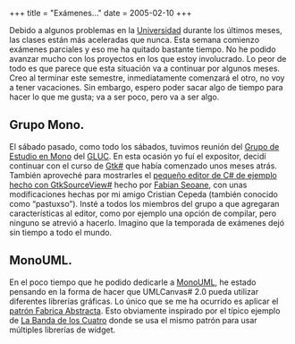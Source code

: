 +++
title = "Exámenes…"
date = 2005-02-10
+++

Debido a algunos problemas en la [Universidad](http://www.unicauca.edu.co/) durante los últimos meses, las clases están más aceleradas que nunca. Esta semana comienzo exámenes parciales y eso me ha quitado bastante tiempo. No he podido avanzar mucho con los proyectos en los que estoy involucrado. Lo peor de todo es que parece que esta situación va a continuar por algunos meses. Creo al terminar este semestre, inmediatamente comenzará el otro, no voy a tener vacaciones. Sin embargo, espero poder sacar algo de tiempo para hacer lo que me gusta; va a ser poco, pero va a ser algo.

## Grupo Mono.

El sábado pasado, como todo los sábados, tuvimos reunión del [Grupo de Estudio en Mono](http://gluc.unicauca.edu.co/wiki/index.php/GrupoMono) del [GLUC](http://gluc.unicauca.edu.co/). En esta ocasión yo fuí el expositor, decidí continuar con el curso de [Gtk#](http://gtk-sharp.sourceforge.net/) que había comenzado unos meses atrás. También aproveché para mostrarles el [pequeño editor de C# de ejemplo hecho con GtkSourceView#](http://www.monohispano.org/ejemplos/gtksharp/editor/) hecho por [Fabian Seoane](http://fseoane.net/), con unas modificaciones hechas por mi amigo Cristian Cepeda (también conocido como “pastuxso”). Insté a todos los miembros del grupo a que agregaran características al editor, como por ejemplo una opción de compilar, pero ninguno se atrevió a hacerlo. Imagino que la temporada de exámenes dejó sin tiempo a todo el mundo.

## MonoUML.

En el poco tiempo que he podido dedicarle a [MonoUML](http://monouml.sourceforge.net/), he estado pensando en la forma de hacer que UMLCanvas# 2.0 pueda utilizar diferentes librerías gráficas. Lo único que se me ha ocurrido es aplicar el [patrón Fabrica Abstracta](http://www.dofactory.com/Patterns/PatternAbstract.aspx). Esto obviamente inspirado por el típico ejemplo de [La Banda de los Cuatro](http://c2.com/cgi/wiki?GangOfFour) donde se usa el mismo patrón para usar múltiples librerías de widget.
